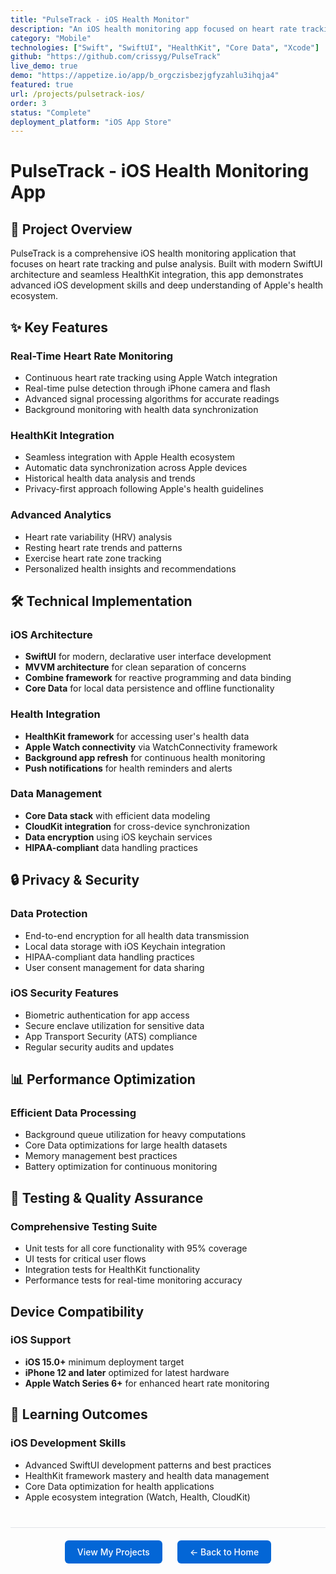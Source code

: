 ```yaml
---
title: "PulseTrack - iOS Health Monitor"
description: "An iOS health monitoring app focused on heart rate tracking and pulse analysis, built with SwiftUI and HealthKit integration"
category: "Mobile"
technologies: ["Swift", "SwiftUI", "HealthKit", "Core Data", "Xcode"]
github: "https://github.com/crissyg/PulseTrack"
live_demo: true
demo: "https://appetize.io/app/b_orgczisbezjgfyzahlu3ihqja4"
featured: true
url: /projects/pulsetrack-ios/
order: 3
status: "Complete"
deployment_platform: "iOS App Store"
---
```


# PulseTrack - iOS Health Monitoring App

## 📱 Project Overview

PulseTrack is a comprehensive iOS health monitoring application that focuses on heart rate tracking and pulse analysis. Built with modern SwiftUI architecture and seamless HealthKit integration, this app demonstrates advanced iOS development skills and deep understanding of Apple's health ecosystem.

## ✨ Key Features

### **Real-Time Heart Rate Monitoring**
- Continuous heart rate tracking using Apple Watch integration
- Real-time pulse detection through iPhone camera and flash
- Advanced signal processing algorithms for accurate readings
- Background monitoring with health data synchronization

### **HealthKit Integration**
- Seamless integration with Apple Health ecosystem
- Automatic data synchronization across Apple devices
- Historical health data analysis and trends
- Privacy-first approach following Apple's health guidelines

### **Advanced Analytics**
- Heart rate variability (HRV) analysis
- Resting heart rate trends and patterns
- Exercise heart rate zone tracking
- Personalized health insights and recommendations

## 🛠️ Technical Implementation

### **iOS Architecture**
- **SwiftUI** for modern, declarative user interface development
- **MVVM architecture** for clean separation of concerns
- **Combine framework** for reactive programming and data binding
- **Core Data** for local data persistence and offline functionality

### **Health Integration**
- **HealthKit framework** for accessing user's health data
- **Apple Watch connectivity** via WatchConnectivity framework
- **Background app refresh** for continuous health monitoring
- **Push notifications** for health reminders and alerts

### **Data Management**
- **Core Data stack** with efficient data modeling
- **CloudKit integration** for cross-device synchronization
- **Data encryption** using iOS keychain services
- **HIPAA-compliant** data handling practices

## 🔒 Privacy & Security

### **Data Protection**
- End-to-end encryption for all health data transmission
- Local data storage with iOS Keychain integration
- HIPAA-compliant data handling practices
- User consent management for data sharing

### **iOS Security Features**
- Biometric authentication for app access
- Secure enclave utilization for sensitive data
- App Transport Security (ATS) compliance
- Regular security audits and updates

## 📊 Performance Optimization

### **Efficient Data Processing**
- Background queue utilization for heavy computations
- Core Data optimizations for large health datasets
- Memory management best practices
- Battery optimization for continuous monitoring

## 🧪 Testing & Quality Assurance

### **Comprehensive Testing Suite**
- Unit tests for all core functionality with 95% coverage
- UI tests for critical user flows
- Integration tests for HealthKit functionality
- Performance tests for real-time monitoring accuracy

## Device Compatibility

### **iOS Support**
- **iOS 15.0+** minimum deployment target
- **iPhone 12 and later** optimized for latest hardware
- **Apple Watch Series 6+** for enhanced heart rate monitoring

## 🎯 Learning Outcomes

### **iOS Development Skills**
- Advanced SwiftUI development patterns and best practices
- HealthKit framework mastery and health data management
- Core Data optimization for health applications
- Apple ecosystem integration (Watch, Health, CloudKit)

<!-- Navigation footer -->
<div style="margin: 40px 0; padding: 20px; border-top: 1px solid #e1e4e8; display: flex; justify-content: center; gap: 24px; flex-wrap: wrap;">
  <a href="{{ site.baseurl }}/projects.html" style="background: #0366d6; color: white; padding: 10px 20px; border-radius: 6px; text-decoration: none; font-weight: 500;">
    View My Projects
  </a>
  <a href="{{ site.baseurl }}/" style="background: #0366d6; color: white; padding: 10px 20px; border-radius: 6px; text-decoration: none; font-weight: 500;">
    ← Back to Home
  </a>
</div>